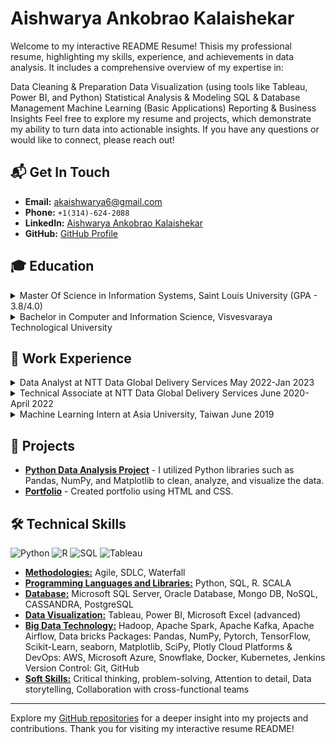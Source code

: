 # Aishwarya Ankobrao Kalaishekar


Welcome to my interactive README Resume! Thisis my professional resume, highlighting my skills, experience, and achievements in data analysis. It includes a comprehensive overview of my expertise in:

Data Cleaning & Preparation
Data Visualization (using tools like Tableau, Power BI, and Python)
Statistical Analysis & Modeling
SQL & Database Management
Machine Learning (Basic Applications)
Reporting & Business Insights
Feel free to explore my resume and projects, which demonstrate my ability to turn data into actionable insights. If you have any questions or would like to connect, please reach out!

## 📬 Get In Touch

- **Email:** [akaishwarya6@gmail.com](mailto:akaishwarya6@gmail.com)
- **Phone:** `+1(314)-624-2088`
- **LinkedIn:** [Aishwarya Ankobrao Kalaishekar](https://www.linkedin.com/in/aishwaryaankobraokalaishekar/)
- **GitHub:** [GitHub Profile](https://github.com/Aishwarya-AK)

## 🎓 Education

<details>
<summary>Master Of Science in Information Systems, Saint Louis University (GPA - 3.8/4.0)</summary>

- **Duration:** August 2023 – May 2025
- **Location:** Saint Louis, MO
- **Coursework:** Information Retrieval, Mobile and Web Application Development, Applied Analytics and Methods, Software Development, Visualization Feedback and Dissemination, Advanced Software Development.

</details>

<details>
<summary>Bachelor in Computer and Information Science, Visvesvaraya Technological University</summary>

- **Duration:** August 2016 – June 2020
- **Location:** Bengaluru, India

</details>

## 💼 Work Experience

<details>
<summary>Data Analyst at NTT Data Global Delivery Services May 2022-Jan 2023 </summary>
</details>
<details>
<summary>Technical Associate at NTT Data Global Delivery Services  June 2020-April 2022</summary>
  </details>
  <details>
<summary>Machine Learning Intern at Asia University, Taiwan   June 2019</summary>
  </details>


</details>


## 🚀 Projects

- **[Python Data Analysis Project](#)** - I utilized Python libraries such as Pandas, NumPy, and Matplotlib to clean, analyze, and visualize the data.
- **[Portfolio](#)** - Created portfolio using HTML and CSS.
   
## 🛠 Technical Skills

![Python](https://img.shields.io/badge/-Python-blue?style=flat&logo=python&logoColor=white) ![R](https://img.shields.io/badge/-R-lightgrey?style=flat&logo=r&logoColor=white) ![SQL](https://img.shields.io/badge/-SQL-orange?style=flat&logo=sql&logoColor=white) ![Tableau](https://img.shields.io/badge/-Tableau-yellowgreen?style=flat&logo=tableau&logoColor=white)

- **[Methodologies:](#)** Agile, SDLC, Waterfall
- **[Programming Languages and Libraries:](#)** Python, SQL, R. SCALA
- **[Database:](#)** Microsoft SQL Server, Oracle Database, Mongo DB, NoSQL, CASSANDRA, PostgreSQL
- **[Data Visualization:](#)** Tableau, Power BI, Microsoft Excel (advanced)
- **[Big Data Technology:](#)** Hadoop, Apache Spark, Apache Kafka, Apache Airflow, Data bricks Packages: Pandas, NumPy, Pytorch, TensorFlow, Scikit-Learn, seaborn, Matplotlib, SciPy, Plotly Cloud Platforms & DevOps: AWS, Microsoft Azure, Snowflake, Docker, Kubernetes, Jenkins Version Control: Git, GitHub
- **[Soft Skills:](#)** Critical thinking, problem-solving, Attention to detail, Data storytelling, Collaboration with cross-functional teams



---

Explore my [GitHub repositories](https://github.com/Aishwarya-AK?tab=repositories) for a deeper insight into my projects and contributions. Thank you for visiting my interactive resume README!
